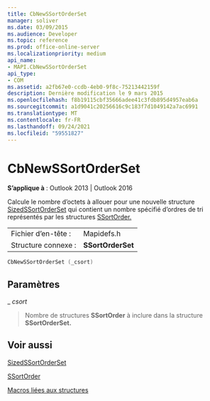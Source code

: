 ```yaml
---
title: CbNewSSortOrderSet
manager: soliver
ms.date: 03/09/2015
ms.audience: Developer
ms.topic: reference
ms.prod: office-online-server
ms.localizationpriority: medium
api_name:
- MAPI.CbNewSSortOrderSet
api_type:
- COM
ms.assetid: a2fb67e0-ccdb-4eb0-9f8c-75213442159f
description: Dernière modification le 9 mars 2015
ms.openlocfilehash: f8b19115cbf35666adee41c3fdb895d4957eab6a
ms.sourcegitcommit: a1d9041c20256616c9c183f7d1049142a7ac6991
ms.translationtype: MT
ms.contentlocale: fr-FR
ms.lasthandoff: 09/24/2021
ms.locfileid: "59551827"
---
```

# <a name="cbnewssortorderset"></a>CbNewSSortOrderSet

  
  
**S’applique à** : Outlook 2013 | Outlook 2016 
  
Calcule le nombre d’octets à allouer pour une nouvelle structure [SizedSSortOrderSet](sizedssortorderset.md) qui contient un nombre spécifié d’ordres de tri représentés par les structures [SSortOrder.](ssortorder.md) 
  
|||
|:-----|:-----|
|Fichier d’en-tête :  <br/> |Mapidefs.h  <br/> |
|Structure connexe :  <br/> |**SSortOrderSet** <br/> |
   
```cpp
CbNewSSortOrderSet (_csort)
```

## <a name="parameters"></a>Paramètres

 _ _csort_
  
> Nombre de structures **SSortOrder** à inclure dans la structure **SSortOrderSet.** 
    
## <a name="see-also"></a>Voir aussi



[SizedSSortOrderSet](sizedssortorderset.md)
  
[SSortOrder](ssortorder.md)


[Macros liées aux structures](macros-related-to-structures.md)

